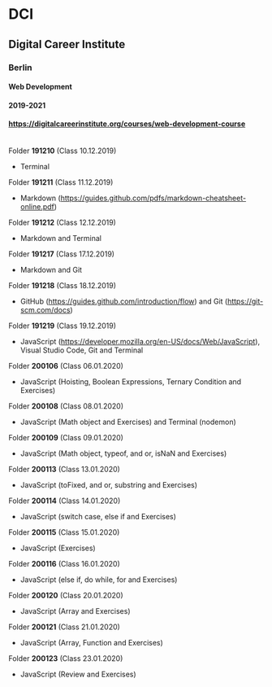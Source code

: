 # DCI
## Digital Career Institute
### Berlin
#### Web Development
#### 2019-2021
#### https://digitalcareerinstitute.org/courses/web-development-course
\
Folder **191210** (Class 10.12.2019)
* Terminal

Folder **191211** (Class 11.12.2019)
* Markdown (https://guides.github.com/pdfs/markdown-cheatsheet-online.pdf)

Folder **191212** (Class 12.12.2019)
* Markdown and Terminal

Folder **191217** (Class 17.12.2019)
* Markdown and Git

Folder **191218** (Class 18.12.2019)
* GitHub (https://guides.github.com/introduction/flow) and Git (https://git-scm.com/docs)

Folder **191219** (Class 19.12.2019)
* JavaScript (https://developer.mozilla.org/en-US/docs/Web/JavaScript), Visual Studio Code, Git and Terminal

Folder **200106** (Class 06.01.2020)
* JavaScript (Hoisting, Boolean Expressions, Ternary Condition and Exercises)

Folder **200108** (Class 08.01.2020)
* JavaScript (Math object and Exercises) and Terminal (nodemon)

Folder **200109** (Class 09.01.2020)
* JavaScript (Math object, typeof, and or, isNaN and Exercises)

Folder **200113** (Class 13.01.2020)
* JavaScript (toFixed, and or, substring and Exercises)

Folder **200114** (Class 14.01.2020)
* JavaScript (switch case, else if and Exercises)

Folder **200115** (Class 15.01.2020)
* JavaScript (Exercises)

Folder **200116** (Class 16.01.2020)
* JavaScript (else if, do while, for and Exercises)

Folder **200120** (Class 20.01.2020)
* JavaScript (Array and Exercises)

Folder **200121** (Class 21.01.2020)
* JavaScript (Array, Function and Exercises)

Folder **200123** (Class 23.01.2020)
* JavaScript (Review and Exercises)
